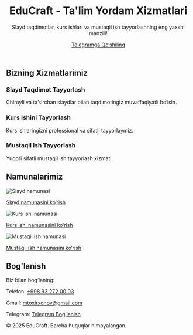 <!DOCTYPE html>
<html lang="en">
<head>
  <meta charset="UTF-8">
  <meta name="viewport" content="width=device-width, initial-scale=1.0">
  <meta name="description" content="Slayd taqdimot, kurs ishi va mustaqil ish tayyorlash xizmatlari. Tez va sifatli yechim!">
  <meta name="keywords" content="slayd taqdimot, kurs ishi, mustaqil ish, talabalarga yordam, pedagogika">
  <meta name="author" content="Talaba Yordam">
  <meta name="google-site-verification" content="vFizV-UXPJ4_fr2Z_6seFwkpjuQkUpdDx7nAHYeEbt0" />
  <title>EduCraft - Ta'limiy Yordam Xizmatlari</title>
  <script src="https://cdn.tailwindcss.com"></script>

  <!-- Google Analytics Tracking Code -->
  <script async src="https://www.googletagmanager.com/gtag/js?id=GA_TRACKING_ID"></script>
  <script>
    window.dataLayer = window.dataLayer || [];
    function gtag(){dataLayer.push(arguments);}
    gtag('js', new Date());

    gtag('config', 'GA_TRACKING_ID');
  </script>
</head>
<body class="bg-gray-50 font-sans">
  <!-- Hero Section -->
  <header class="bg-indigo-600 text-white py-16 text-center">
    <h1 class="text-5xl font-extrabold">EduCraft - Ta'lim Yordam Xizmatlari</h1>
    <p class="mt-4 text-xl">Slayd taqdimotlar, kurs ishlari va mustaqil ish tayyorlashning eng yaxshi manzili!</p>
    <a href="https://t.me/Slayd_taqdimot_tayyorlash" target="_blank" class="mt-8 inline-block bg-white text-indigo-600 px-8 py-4 rounded-lg font-semibold hover:bg-indigo-50 shadow-lg">Telegramga Qo‘shiling</a>
  </header>

  <!-- Xizmatlar Bo'limi -->
  <section class="py-16">
    <div class="max-w-7xl mx-auto px-6">
      <h2 class="text-4xl font-bold text-center mb-12">Bizning Xizmatlarimiz</h2>
      <div class="grid grid-cols-1 md:grid-cols-3 gap-10">
        <div class="bg-white p-8 rounded-lg shadow-xl text-center">
          <h3 class="text-2xl font-bold mb-4">Slayd Taqdimot Tayyorlash</h3>
          <p class="text-gray-700">Chiroyli va ta’sirchan slaydlar bilan taqdimotingiz muvaffaqiyatli bo‘lsin.</p>
        </div>
        <div class="bg-white p-8 rounded-lg shadow-xl text-center">
          <h3 class="text-2xl font-bold mb-4">Kurs Ishini Tayyorlash</h3>
          <p class="text-gray-700">Kurs ishlaringizni professional va sifatli tayyorlaymiz.</p>
        </div>
        <div class="bg-white p-8 rounded-lg shadow-xl text-center">
          <h3 class="text-2xl font-bold mb-4">Mustaqil Ish Tayyorlash</h3>
          <p class="text-gray-700">Yuqori sifatli mustaqil ish tayyorlash xizmati.</p>
        </div>
      </div>
    </div>
  </section>

  <!-- Namunalar Galereyasi -->
  <section class="py-16 bg-gray-100">
    <div class="max-w-7xl mx-auto px-6">
      <h2 class="text-4xl font-bold text-center mb-12">Namunalarimiz</h2>
      <div class="grid grid-cols-1 md:grid-cols-3 gap-10">
        <div class="bg-white p-6 rounded-lg shadow-xl">
          <img src="https://via.placeholder.com/300x200?text=Slayd+Namuna" alt="Slayd namunasi" class="w-full rounded-md">
          <p class="mt-4 text-gray-700 text-center"><a href="https://t.me/isbotm_bor" target="_blank" class="text-indigo-600">Slayd namunasini ko‘rish</a></p>
        </div>
        <div class="bg-white p-6 rounded-lg shadow-xl">
          <img src="https://via.placeholder.com/300x200?text=Kurs+Ishi+Namuna" alt="Kurs ishi namunasi" class="w-full rounded-md">
          <p class="mt-4 text-gray-700 text-center"><a href="https://t.me/isbotm_bor" target="_blank" class="text-indigo-600">Kurs ishi namunasini ko‘rish</a></p>
        </div>
        <div class="bg-white p-6 rounded-lg shadow-xl">
          <img src="https://via.placeholder.com/300x200?text=Mustaqil+Ish+Namuna" alt="Mustaqil ish namunasi" class="w-full rounded-md">
          <p class="mt-4 text-gray-700 text-center"><a href="https://t.me/isbotm_bor" target="_blank" class="text-indigo-600">Mustaqil ish namunasini ko‘rish</a></p>
        </div>
      </div>
    </div>
  </section>

  <!-- Bog'lanish Bo'limi -->
  <section class="py-16 bg-white">
    <div class="max-w-7xl mx-auto px-6">
      <h2 class="text-4xl font-bold text-center mb-8">Bog'lanish</h2>
      <p class="text-center text-gray-700">Biz bilan bog‘laning:</p>
      <div class="text-center mt-4">
        <p class="text-lg">Telefon: <a href="tel:+998932720003" class="text-indigo-600">+998 93 272 00 03</a></p>
        <p class="text-lg">Gmail: <a href="mailto:mtoxirxonov@gmail.com" class="text-indigo-600">mtoxirxonov@gmail.com</a></p>
        <p class="text-lg">Telegram: <a href="https://t.me/isbotm_bor" target="_blank" class="text-indigo-600">Telegram Bog‘lanish</a></p>
      </div>
    </div>
  </section>

  <!-- Footer -->
  <footer class="bg-indigo-600 text-white py-8 text-center">
    <p class="text-sm">© 2025 EduCraft. Barcha huquqlar himoyalangan.</p>
  </footer>
</body>
</html>
